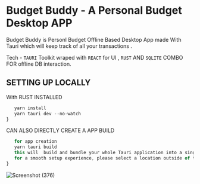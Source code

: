 # Budget Buddy - A Personal Budget Desktop APP

Budget Buddy is Personl Budget Offline Based Desktop App made With Tauri which will keep track of all  your transactions . 

Tech - `TAURI` Toolkit wraped with  `REACT` for UI , `RUST` AND `SQLITE` COMBO FOR offline DB interaction. 


## SETTING UP LOCALLY

With RUST INSTALLED

```js
   yarn install
   yarn tauri dev --no-watch
}
```
CAN ALSO DIRECTLY CREATE A APP BUILD 

```js
   for app creation
   yarn tauri build
   this will  build and bundle your whole Tauri application into a single installer and this you direcly install. 
   for a smooth setup experience, please select a location outside of the C Drive as it may cause permisson issues.
}
```
![Screenshot (376)](https://github.com/Prathamesh017/Budget-Buddy-Offline-Desktop-App/assets/92641320/aea338b7-00ac-4989-8b7b-64012727056f)
